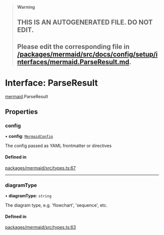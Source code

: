 > **Warning**
>
> ## THIS IS AN AUTOGENERATED FILE. DO NOT EDIT.
>
> ## Please edit the corresponding file in [/packages/mermaid/src/docs/config/setup/interfaces/mermaid.ParseResult.md](../../../../packages/mermaid/src/docs/config/setup/interfaces/mermaid.ParseResult.md).

# Interface: ParseResult

[mermaid](../modules/mermaid.md).ParseResult

## Properties

### config

• **config**: [`MermaidConfig`](mermaid.MermaidConfig.md)

The config passed as YAML frontmatter or directives

#### Defined in

[packages/mermaid/src/types.ts:67](https://github.com/mermaid-js/mermaid/blob/master/packages/mermaid/src/types.ts#L67)

---

### diagramType

• **diagramType**: `string`

The diagram type, e.g. 'flowchart', 'sequence', etc.

#### Defined in

[packages/mermaid/src/types.ts:63](https://github.com/mermaid-js/mermaid/blob/master/packages/mermaid/src/types.ts#L63)
